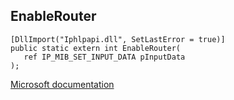 ## EnableRouter

```
[DllImport("Iphlpapi.dll", SetLastError = true)]
public static extern int EnableRouter(
   ref IP_MIB_SET_INPUT_DATA pInputData
);
```

[Microsoft documentation](https://docs.microsoft.com/en-us/windows/win32/api/iphlpapi/nf-iphlpapi-enablerouter)
